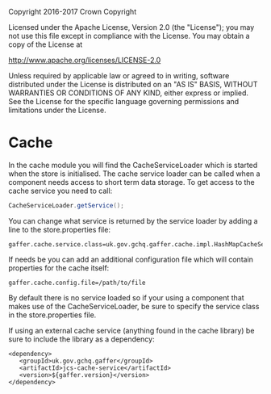 Copyright 2016-2017 Crown Copyright

Licensed under the Apache License, Version 2.0 (the "License");
you may not use this file except in compliance with the License.
You may obtain a copy of the License at

  http://www.apache.org/licenses/LICENSE-2.0

Unless required by applicable law or agreed to in writing, software
distributed under the License is distributed on an "AS IS" BASIS,
WITHOUT WARRANTIES OR CONDITIONS OF ANY KIND, either express or implied.
See the License for the specific language governing permissions and
limitations under the License.

Cache
=====
In the cache module you will find the CacheServiceLoader which is
started when the store is initialised. The cache service loader can be
called when a component needs access to short term data storage. To
get access to the cache service you need to call:
```java
CacheServiceLoader.getService();
```
You can change what service is returned by the service loader by adding
a line to the store.properties file:
```
gaffer.cache.service.class=uk.gov.gchq.gaffer.cache.impl.HashMapCacheService
```
If needs be you can add an additional configuration file which will
contain properties for the cache itself:
```
gaffer.cache.config.file=/path/to/file
```

By default there is no service loaded so if your using a component that
makes use of the CacheServiceLoader, be sure to specify the service class
in the store.properties file.

If using an external cache service (anything found in the cache library) be
sure to include the library as a dependency:
```
<dependency>
   <groupId>uk.gov.gchq.gaffer</groupId>
   <artifactId>jcs-cache-service</artifactId>
   <version>${gaffer.version}</version>
</dependency>
```
